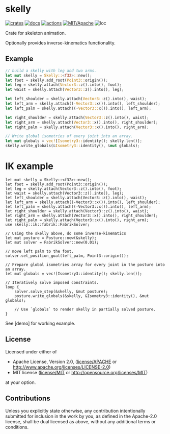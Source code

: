 # skelly

[![crates](https://img.shields.io/crates/v/skelly.svg?style=for-the-badge&label=skelly)](https://crates.io/crates/skelly)
[![docs](https://img.shields.io/badge/docs.rs-skelly-66c2a5?style=for-the-badge&labelColor=555555&logoColor=white)](https://docs.rs/skelly)
[![actions](https://img.shields.io/github/workflow/status/zakarumych/skelly/badge/master?style=for-the-badge)](https://github.com/zakarumych/skelly/actions?query=workflow%3ARust)
[![MIT/Apache](https://img.shields.io/badge/license-MIT%2FApache-blue.svg?style=for-the-badge)](COPYING)
![loc](https://img.shields.io/tokei/lines/github/zakarumych/skelly?style=for-the-badge)


Crate for skeleton animation.

Optionally provides inverse-kinematics functionality.

## Example
```rust
// build a skelly with leg and two arms.
let mut skelly = Skelly::<f32>::new();
let foot = skelly.add_root(Point3::origin());
let leg = skelly.attach(Vector3::z().into(), foot);
let waist = skelly.attach(Vector3::z().into(), leg);

let left_shoulder = skelly.attach(Vector3::z().into(), waist);
let left_arm = skelly.attach((-Vector3::x()).into(), left_shoulder);
let left_palm = skelly.attach((-Vector3::x()).into(), left_arm);

let right_shoulder = skelly.attach(Vector3::z().into(), waist);
let right_arm = skelly.attach(Vector3::x().into(), right_shoulder);
let right_palm = skelly.attach(Vector3::x().into(), right_arm);

// Write global isometries of every joint into an array.
let mut globals = vec![Isometry3::identity(); skelly.len()];
skelly.write_globals(&Isometry3::identity(), &mut globals);

```

# IK example

```
let mut skelly = Skelly::<f32>::new();
let foot = skelly.add_root(Point3::origin());
let leg = skelly.attach(Vector3::z().into(), foot);
let waist = skelly.attach(Vector3::z().into(), leg);
let left_shoulder = skelly.attach(Vector3::z().into(), waist);
let left_arm = skelly.attach((-Vector3::x()).into(), left_shoulder);
let left_palm = skelly.attach((-Vector3::x()).into(), left_arm);
let right_shoulder = skelly.attach(Vector3::z().into(), waist);
let right_arm = skelly.attach(Vector3::x().into(), right_shoulder);
let right_palm = skelly.attach(Vector3::x().into(), right_arm);
use skelly::ik::fabrik::FabrikSolver;

// Using the skelly above, do some inverse-kinematics
let mut posture = Posture::new(&skelly);
let mut solver = FabrikSolver::new(0.01);

// move left palm to the foot.
solver.set_position_goal(left_palm, Point3::origin());

// Prepare global isometries array for every joint in the posture into an array.
let mut globals = vec![Isometry3::identity(); skelly.len()];

// Iteratively solve imposed constraints.
loop {
    solver.solve_step(&skelly, &mut posture);
    posture.write_globals(&skelly, &Isometry3::identity(), &mut globals);

    // Use `globals` to render skelly in partially solved posture.
}
```

See [demo] for working example.

## License

Licensed under either of

* Apache License, Version 2.0, ([license/APACHE](license/APACHE) or http://www.apache.org/licenses/LICENSE-2.0)
* MIT license ([license/MIT](license/MIT) or http://opensource.org/licenses/MIT)

at your option.

## Contributions

Unless you explicitly state otherwise, any contribution intentionally submitted for inclusion in the work by you, as defined in the Apache-2.0 license, shall be dual licensed as above, without any additional terms or conditions.
